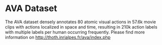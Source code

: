 # AVA Dataset
The AVA dataset densely annotates 80 atomic visual actions in 57.6k movie clips with actions localized in space and time, resulting in 210k action labels with multiple labels per human occurring frequently. Please find more information on  http://thoth.inrialpes.fr/ava/index.php 

